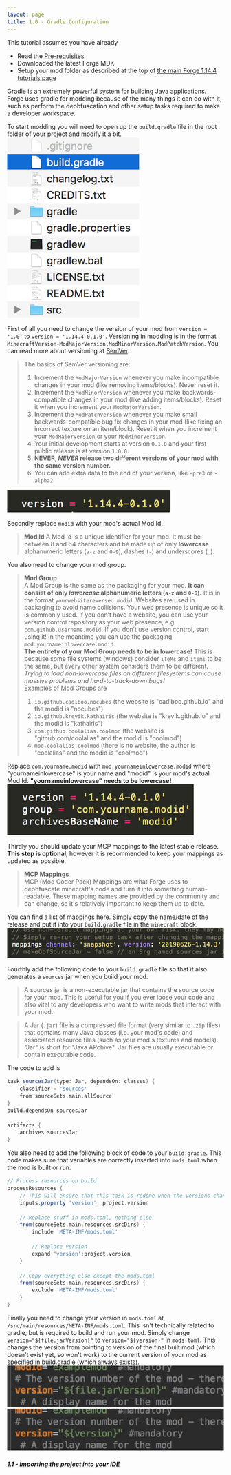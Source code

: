 ```yaml
---
layout: page
title: 1.0 - Gradle Configuration
---
```

This tutorial assumes you have already
- Read the [Pre-requisites](/tutorials/Pre-requisites)
- Downloaded the latest Forge MDK
- Setup your mod folder as described at the top of [the main Forge 1.14.4 tutorials page](/tutorials/1.14.4/forge/)  

Gradle is an extremely powerful system for building Java applications. Forge uses gradle for modding because of the many things it can do with it, such as perform the deobfuscation and other setup tasks required to make a developer workspace.  

To start modding you will need to open up the `build.gradle` file in the root folder of your project and modify it a bit.  
![build.gradle](./build-gradle.png "build.gradle")  

First of all you need to change the version of your mod from `version = '1.0'` to `version = '1.14.4-0.1.0'`. Versioning in modding is in the format `MinecraftVersion-ModMajorVersion.ModMinorVersion.ModPatchVersion`. You can read more about versioning at [SemVer](https://semver.org).
> The basics of SemVer versioning are:  
> 1. Increment the `ModMajorVersion` whenever you make incompatible changes in your mod (like removing items/blocks). Never reset it.  
> 2. Increment the `ModMinorVersion` whenever you make backwards-compatible changes in your mod (like adding items/blocks). Reset it when you increment your `ModMajorVersion`.  
> 3. Increment the `ModPatchVersion` whenever you make small backwards-compatible bug fix changes in your mod (like fixing an incorrect texture on an item/block). Reset it when you increment your `ModMajorVersion` or your `ModMinorVersion`.  
> 4. Your initial development starts at version `0.1.0` and your first public release is at version `1.0.0`.  
> 5. **NEVER, *NEVER* release two different versions of your mod with the same version number.**  
> 6. You can add extra data to the end of your version, like `-pre3` or `-alpha2`.

![Version](./version.png "Version")  

Secondly replace `modid` with your mod's actual Mod Id.  
> **Mod Id**
> A Mod Id is a unique identifier for your mod. It must be between 8 and 64 characters and be made up of only **lowercase** alphanumeric letters (`a-z` and `0-9`), dashes (`-`) and underscores (`_`).

You also need to change your mod group.
> **Mod Group**  
> A Mod Group is the same as the packaging for your mod. **It can consist of only *lowercase* alphanumeric letters (`a-z` and `0-9`).** It is in the format `yourwebsitereversed.modid`. Websites are used in packaging to avoid name collisions. Your web presence is unique so it is commonly used. If you don’t have a website, you can use your version control repository as your web presence, e.g. `com.github.username.modid`. If you don’t use version control, start using it! In the meantime you can use the packaging `mod.yournameinlowercase.modid`.  
**The entirety of your Mod Group needs to be in lowercase!** This is because some file systems (windows) consider `iTeMs` and `items` to be the same, but every other system considers them to be different. *Trying to load non-lowercase files on different filesystems can cause massive problems and hard-to-track-down bugs!*  
Examples of Mod Groups are  
> 1. `io.github.cadiboo.nocubes` (the website is "cadiboo.github.io" and the modid is "nocubes")  
> 2. `io.github.krevik.kathairis` (the website is "krevik.github.io" and the modid is "kathairis")  
> 3. `com.github.coolalias.coolmod` (the website is "github.com/coolalias" and the modid is "coolmod")  
> 4. `mod.coolalias.coolmod` (there is no website, the author is "coolalias" and the modid is "coolmod")

Replace `com.yourname.modid` with `mod.yournameinlowercase.modid` where "yournameinlowercase" is your name and "modid" is your mod's actual Mod Id. **"yournameinlowercase" needs to be lowercase!**  
![modid](./modid.png "modid")  

Thirdly you should update your MCP mappings to the latest stable release. **This step is optional**, however it is recommended to keep your mappings as updated as possible.
> **MCP Mappings**  
> MCP (Mod Coder Pack) Mappings are what Forge uses to deobfuscate minecraft's code and turn it into something human-readable. These mapping names are provided by the community and can change, so it's relatively important to keep them up to date.

You can find a list of mappings [here](http://export.mcpbot.bspk.rs). Simply copy the name/date of the release and put it into your `build.gradle` file in the `minecraft` block.
![MCP Mappings](./mcp-mappings.png "MCP Mappings")  

Fourthly add the following code to your `build.gradle` file so that it also generates a `sources` jar when you build your mod.
> A sources jar is a non-executable jar that contains the source code for your mod. This is useful for you if you ever loose your code and also vital to any developers who want to write mods that interact with your mod.

> A Jar (`.jar`) file is a compressed file format (very similar to `.zip` files) that contains many Java classes (i.e. your mod's code) and associated resource files (such as your mod's textures and models). "Jar" is short for "Java ARchive". Jar files are usually executable or contain executable code.

The code to add is
```groovy
task sourcesJar(type: Jar, dependsOn: classes) {
	classifier = 'sources'
	from sourceSets.main.allSource
}
build.dependsOn sourcesJar

artifacts {
	archives sourcesJar
}
```  

You also need to add the following block of code to your `build.gradle`. This code makes sure that variables are correctly inserted into `mods.toml` when the mod is built or run.
```groovy
// Process resources on build
processResources {
	// This will ensure that this task is redone when the versions change.
	inputs.property 'version', project.version

	// Replace stuff in mods.toml, nothing else
	from(sourceSets.main.resources.srcDirs) {
		include 'META-INF/mods.toml'

		// Replace version
		expand 'version':project.version
	}

	// Copy everything else except the mods.toml
	from(sourceSets.main.resources.srcDirs) {
		exclude 'META-INF/mods.toml'
	}
}
```  

Finally you need to change your version in `mods.toml` at `/src/main/resources/META-INF/mods.toml`. This isn't technically related to gradle, but is required to build and run your mod. Simply change `version="${file.jarVersion}"` to `version="${version}"` in `mods.toml`. This changes the version from pointing to version of the final built mod (which doesn't exist yet, so won't work) to the current version of your mod as specified in build.gradle (which always exists).  
![mods.toml](./toml0.png "mods.toml")  
![mods.toml](./toml1.png "mods.toml")


##### [1.1 - Importing the project into your IDE](../1.1-importing-project)
